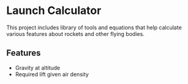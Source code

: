 # Launch Calculator #
 
 This project includes library of tools and equations that help calculate various features about rockets and other flying bodies.
 
## Features ##
 
 * Gravity at altitude
 * Required lift given air density